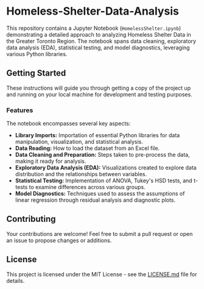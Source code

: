 # Homeless-Shelter-Data-Analysis

This repository contains a Jupyter Notebook (`HomelessShelter.ipynb`) demonstrating a detailed approach to analyzing Homeless Shelter Data in the Greater Toronto Region. The notebook spans data cleaning, exploratory data analysis (EDA), statistical testing, and model diagnostics, leveraging various Python libraries.

## Getting Started

These instructions will guide you through getting a copy of the project up and running on your local machine for development and testing purposes.

### Features

The notebook encompasses several key aspects:

- **Library Imports:** Importation of essential Python libraries for data manipulation, visualization, and statistical analysis.
- **Data Reading:** How to load the dataset from an Excel file.
- **Data Cleaning and Preparation:** Steps taken to pre-process the data, making it ready for analysis.
- **Exploratory Data Analysis (EDA):** Visualizations created to explore data distribution and the relationships between variables.
- **Statistical Testing:** Implementation of ANOVA, Tukey's HSD tests, and t-tests to examine differences across various groups.
- **Model Diagnostics:** Techniques used to assess the assumptions of linear regression through residual analysis and diagnostic plots.

## Contributing

Your contributions are welcome! Feel free to submit a pull request or open an issue to propose changes or additions.

## License

This project is licensed under the MIT License - see the [LICENSE.md](LICENSE.md) file for details.
